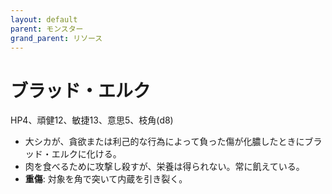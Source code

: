```yaml
---
layout: default
parent: モンスター
grand_parent: リソース
---
```


# ブラッド・エルク

HP4、頑健12、敏捷13、意思5、枝角(d8)

- 大シカが、貪欲または利己的な行為によって負った傷が化膿したときにブラッド・エルクに化ける。
- 肉を食べるために攻撃し殺すが、栄養は得られない。常に飢えている。
- **重傷**: 対象を角で突いて内蔵を引き裂く。
